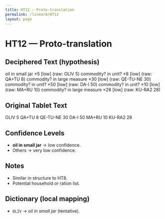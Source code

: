 ```yaml
---
title: HT12 — Proto-translation
permalink: /linearA/HT12
layout: page
---
```


# HT12 — Proto-translation

## Deciphered Text (hypothesis)

oil in small jar ×5         [low]   (raw: OLIV 5)
commodity? in unit? ×8      [low]   (raw: QA+TU 8)
commodity? in large measure ×30   [low]   (raw: QE-TU-NE 30)
commodity? in unit? ×50     [low]   (raw: DA-I 50)
commodity? in unit? ×10     [low]   (raw: MA+RU 10)
commodity? in large measure ×28   [low]   (raw: KU-RA2 28)

## Original Tablet Text
OLIV 5
QA+TU 8
QE-TU-NE 30
DA-I 50
MA+RU 10
KU-RA2 28

## Confidence Levels
- **oil in small jar** → low confidence.  
- Others → very low confidence.  

## Notes
- Similar in structure to HT8.  
- Potential household or ration list.  

## Dictionary (local mapping)
- `OLIV` → *oil in small jar* (tentative).  